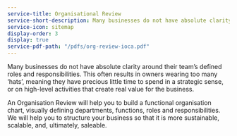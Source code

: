```yaml
---
service-title: Organisational Review
service-short-description: Many businesses do not have absolute clarity around their team’s defined roles and responsibilities.
service-icon: sitemap
display-order: 3
display: true
service-pdf-path: "/pdfs/org-review-ioca.pdf"
---
```

Many businesses do not have absolute clarity around their team’s defined roles and responsibilities.  This often results in owners wearing too many ‘hats’, meaning they have precious little time to spend in a strategic sense, or on high-level activities that create real value for the business.

An Organisation Review will help you to build a functional organisation chart, visually defining departments, functions, roles and responsibilities.  We will help you to structure your business so that it is more sustainable, scalable, and, ultimately, saleable.
